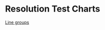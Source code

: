 Resolution Test Charts 
========

[Line groups](https://bobatkins.com/photography/technical/lens_sharpness.html)
